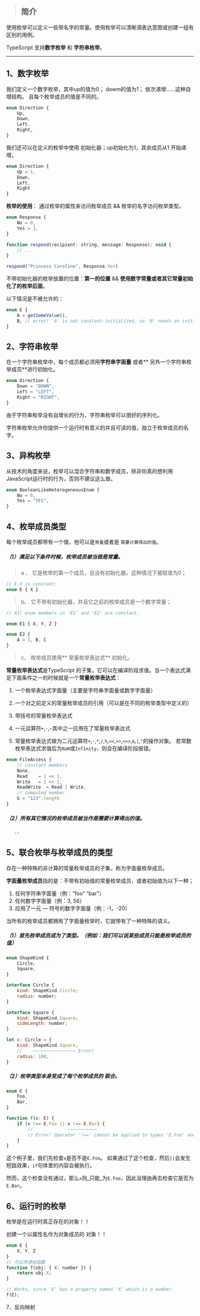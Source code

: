 > ## 简介

使用枚举可以定义一些带名字的常量。使用枚举可以清晰滴表达意图或创建一组有区别的用例。

TypeScript 支持**数字枚举** 和 **字符串枚举**。

---

## 1、数字枚举

我们定义一个数字枚举，其中up的值为0； dowm的值为1； 依次递增……这种自增结构。 且每个枚举成员的值是不同的。

```js
enum Direction {
    Up,
    Down,
    Left,
    Right,
}
```

我们还可以在定义的枚举中使用 初始化器；up初始化为1，其余成员从1 开始递增。

```js
enum Direction {
    Up = 1,
    Down,
    Left,
    Right
}
```

**枚举的使用**： 通过枚举的属性来访问枚举成员 && 枚举的名字访问枚举类型。

```js
enum Response {
    No = 0,
    Yes = 1,
}

function respond(recipient: string, message: Response): void {
    // ...
}

respond("Princess Caroline", Response.Yes)
```

不带初始化器的枚举放置的位置：**第一的位置** && **使用数字常量或者其它常量初始化了的枚举后面**。

以下情况是不被允许的：

```js
enum E {
    A = getSomeValue(),
    B, // error! 'A' is not constant-initialized, so 'B' needs an initializer
}
```

## 2、字符串枚举

在一个字符串枚举中，每个成员都必须用**字符串字面量** 或者** 另外一个字符串枚举成员**进行初始化。

```js
enum Direction {
    Down = "DOWN",
    Left = "LEFT",
    Right = "RIGHT",
}
```

由于字符串枚举没有自增长的行为，字符串枚举可以很好的序列化。

字符串枚举允许你提供一个运行时有意义的并且可读的值，独立于枚举成员的名字。

## 3、异构枚举

从技术的角度来说，枚举可以混合字符串和数字成员，除非你真的想利用JavaScript运行时的行为，否则不建议这么做。

```js
enum BooleanLikeHeterogeneousEnum {
    No = 0,
    Yes = "YES",
}
```

## 4、枚举成员类型

每个枚举成员都带有一个值，他可以是`常量`或者是 `需要计算得出的值`。

##### （1）满足以下条件时候，枚举成员被当做是常量。

> a 、 它是枚举的第一个成员，且没有初始化器，这种情况下被赋值为0；

```js
// E.X is constant:
enum E { X }
```

> b、 它不带有初始化器，并且它之前的枚举成员是一个数字常量；

```js
// All enum members in 'E1' and 'E2' are constant.

enum E1 { X, Y, Z }

enum E2 {
    A = 1, B, C
}
```

> c、 枚举成员使用** 常量枚举表达式** 初始化。

**常量枚举表达式**是TypeScript 的子集，它可以在编译阶段求值。当一个表达式满足下面条件之一的时候就是一个**常量枚举表达式**：

1. 一个枚举表达式字面量（主要是字符串字面量或数字字面量）
2. 一个对之前定义的常量枚举成员的引用（可以是在不同的枚举类型中定义的）
3. 带括号的常量枚举表达式
4. 一元运算符`+`,`-`,`~`其中之一应用在了常量枚举表达式

5. 常量枚举表达式做为二元运算符`+`,`-`,`*`,`/`,`%`,`<<`,`>>`,`>>>`,`&`,`|`,`^`的操作对象。 若常数枚举表达式求值后为`NaN`或`Infinity`，则会在编译阶段报错。

```js
enum FileAccess {
    // constant members
    None,
    Read    = 1 << 1,
    Write   = 1 << 2,
    ReadWrite  = Read | Write,
    // computed member
    G = "123".length
}
```

##### **（2）所有其它情况的枚举成员被当作是需要计算得出的值。**

```
   --
```

## 5、联合枚举与枚举成员的类型

存在一种特殊的非计算的常量枚举成员的子集，称为字面量枚举成员。

**字面量枚举成员**指的是：不带有初始值的常量枚举成员，或者初始值为以下一种；

1. 任何字符串字面量（例：“foo”  “bar”）
2. 任何数字字面量（例：3, 56）
3. 应用了一元 — 符号的数字字面量（例：-1，-20）

当所有的枚举成员都拥有了字面量枚举时，它就带有了一种特殊的语义。

##### （1）首先枚举成员成为了类型。（例如：我们可以说某些成员只能是枚举成员的值）

```js
enum ShapeKind {
    Circle,
    Square,
}

interface Circle {
    kind: ShapeKind.Circle;
    radius: number;
}

interface Square {
    kind: ShapeKind.Square;
    sideLength: number;
}

let c: Circle = {
    kind: ShapeKind.Square,
    //    ~~~~~~~~~~~~~~~~ Error!
    radius: 100,
}
```

##### （2）枚举类型本身变成了每个枚举成员的 **联合**。

```js
enum E {
    Foo,
    Bar,
}

function f(x: E) {
    if (x !== E.Foo || x !== E.Bar) {
        //             ~~~~~~~~~~~
        // Error! Operator '!==' cannot be applied to types 'E.Foo' and 'E.Bar'.
    }
}
```

这个例子里，我们先检查`x`是否不是`E.Foo`。 如果通过了这个检查，然后`||`会发生短路效果，`if`句体里的内容会被执行。

然而，这个检查没有通过，那么`x`则_只能_为`E.Foo`，因此没理由再去检查它是否为`E.Bar`。

## 6、运行时的枚举

枚举是在运行时真正存在的对象！！

创建一个以属性名作为对象成员的 对象！！

```js
enum E {
    X, Y, Z
}
// 可以传递给函数
function f(obj: { X: number }) {
    return obj.X;
}

// Works, since 'E' has a property named 'X' which is a number.
f(E);
```

7、反向映射











